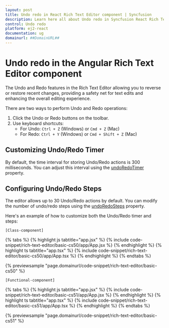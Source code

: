 ```yaml
---
layout: post
title: Undo redo in React Rich Text Editor component | Syncfusion
description: Learn here all about Undo redo in Syncfusion React Rich Text Editor component of Syncfusion Essential JS 2 and more.
control: Undo redo 
platform: ej2-react
documentation: ug
domainurl: ##DomainURL##
---
```


# Undo redo in the Angular Rich Text Editor component

The Undo and Redo features in the Rich Text Editor allowing you to reverse or restore recent changes, providing a safety net for text edits and enhancing the overall editing experience.

There are two ways to perform Undo and Redo operations:

1. Click the Undo or Redo buttons on the toolbar.
2. Use keyboard shortcuts:
   - For Undo: `Ctrl + Z` (Windows) or `Cmd + Z` (Mac)
   - For Redo: `Ctrl + Y` (Windows) or `Cmd + Shift + Z` (Mac)

## Customizing Undo/Redo Timer

By default, the time interval for storing Undo/Redo actions is 300 milliseconds. You can adjust this interval using the [undoRedoTimer](https://ej2.syncfusion.com/react/documentation/api/rich-text-editor/#undoredotimer) property.

## Configuring Undo/Redo Steps

The editor allows up to 30 Undo/Redo actions by default. You can modify the number of undo/redo steps using the [undoRedoSteps](https://ej2.syncfusion.com/react/documentation/api/rich-text-editor/#undoredosteps) property.

Here's an example of how to customize both the Undo/Redo timer and steps:

`[Class-component]`

{% tabs %}
{% highlight js tabtitle="app.jsx" %}
{% include code-snippet/rich-text-editor/basic-cs50/app/App.jsx %}
{% endhighlight %}
{% highlight ts tabtitle="app.tsx" %}
{% include code-snippet/rich-text-editor/basic-cs50/app/App.tsx %}
{% endhighlight %}
{% endtabs %}

 {% previewsample "page.domainurl/code-snippet/rich-text-editor/basic-cs50" %}

`[Functional-component]`

{% tabs %}
{% highlight js tabtitle="app.jsx" %}
{% include code-snippet/rich-text-editor/basic-cs51/app/App.jsx %}
{% endhighlight %}
{% highlight ts tabtitle="app.tsx" %}
{% include code-snippet/rich-text-editor/basic-cs51/app/App.tsx %}
{% endhighlight %}
{% endtabs %}

 {% previewsample "page.domainurl/code-snippet/rich-text-editor/basic-cs51" %}